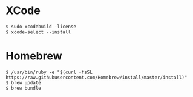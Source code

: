 # XCode

```
$ sudo xcodebuild -license
$ xcode-select --install
```

# Homebrew

```
$ /usr/bin/ruby -e "$(curl -fsSL https://raw.githubusercontent.com/Homebrew/install/master/install)"
$ brew update
$ brew bundle
```



